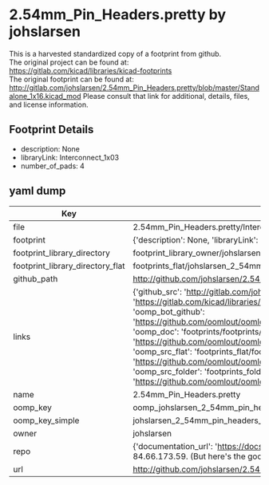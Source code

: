 # 2.54mm_Pin_Headers.pretty by johslarsen  
This is a harvested standardized copy of a footprint from github.  
The original project can be found at:  
https://gitlab.com/kicad/libraries/kicad-footprints  
The original footprint can be found at:
http://gitlab.com/johslarsen/2.54mm_Pin_Headers.pretty/blob/master/Standalone_1x16.kicad_mod
Please consult that link for additional, details, files, and license information.  
## Footprint Details
* description: None  
* libraryLink: Interconnect_1x03  
* number_of_pads: 4  
## yaml dump  
| Key | Value |  
| --- | --- |  
| file | 2.54mm_Pin_Headers.pretty/Interconnect_1x03.kicad_mod |  
| footprint | {'description': None, 'libraryLink': 'Interconnect_1x03', 'number_of_pads': 4} |  
| footprint_library_directory | footprint_library_owner/johslarsen_2.54mm_Pin_Headers.pretty |  
| footprint_library_directory_flat | footprints_flat/johslarsen_2_54mm_pin_headers_interconnect_1x03/working |  
| github_path | http://github.com/johslarsen/2.54mm_Pin_Headers.pretty/blob/master/Interconnect_1x03.kicad_mod |  
| links | {'github_src': 'http://gitlab.com/johslarsen/2.54mm_Pin_Headers.pretty/blob/master/Standalone_1x16.kicad_mod', 'github_src_repo': 'https://gitlab.com/kicad/libraries/kicad-footprints', 'oomp_bot': 'footprints/johslarsen_2_54mm_pin_headers_interconnect_1x03/working', 'oomp_bot_github': 'https://github.com/oomlout/oomlout_oomp_footprint_bot/tree/main/footprints/johslarsen_2_54mm_pin_headers_interconnect_1x03/working', 'oomp_doc': 'footprints/footprints/johslarsen/2.54mm_Pin_Headers/Interconnect_1x03/working/', 'oomp_doc_github': 'https://github.com/oomlout/oomlout_oomp_footprint_doc/tree/main/footprints/footprints/johslarsen/2.54mm_Pin_Headers/Interconnect_1x03/working', 'oomp_src_flat': 'footprints_flat/footprints_flat/johslarsen_2_54mm_pin_headers_interconnect_1x03/working', 'oomp_src_flat_github': 'https://github.com/oomlout/oomlout_oomp_footprint_src/tree/main/footprints_flat/johslarsen_2_54mm_pin_headers_interconnect_1x03/working', 'oomp_src_folder': 'footprints_folder/footprints_folder/johslarsen/2.54mm_Pin_Headers/Interconnect_1x03/working', 'oomp_src_folder_github': 'https://github.com/oomlout/oomlout_oomp_footprint_src/tree/main/footprints_folder/johslarsen/2.54mm_Pin_Headers/Interconnect_1x03/working'} |  
| name | 2.54mm_Pin_Headers.pretty |  
| oomp_key | oomp_johslarsen_2_54mm_pin_headers_interconnect_1x03 |  
| oomp_key_simple | johslarsen_2_54mm_pin_headers_interconnect_1x03 |  
| owner | johslarsen |  
| repo | {'documentation_url': 'https://docs.github.com/rest/overview/resources-in-the-rest-api#rate-limiting', 'message': "API rate limit exceeded for 84.66.173.59. (But here's the good news: Authenticated requests get a higher rate limit. Check out the documentation for more details.)"} |  
| url | http://github.com/johslarsen/2.54mm_Pin_Headers.pretty |  

